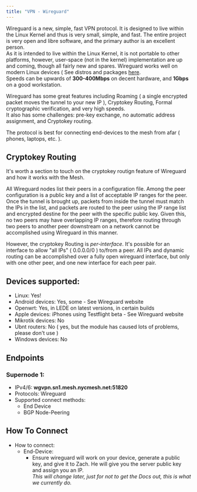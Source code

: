 ```yaml
---
title: "VPN - Wireguard" 
---
```


Wireguard is a new, simple, fast VPN protocol. It is designed to live within the Linux Kernel and thus is very small, simple, and fast. The entire project is very open and libre software, and the primary author is an excellent person.  
As it is intended to live within the Linux Kernel, it is not portable to other platforms, however, user-space (not in the kernel) implementation are up and coming, though all fairly new and spares. Wireguard works well on modern Linux devices ( See distros and packages [here](https://www.wireguard.com/install/).  
Speeds can be upwards of **300-400Mbps** on decent hardware, and **1Gbps** on a good workstation.  

Wireguard has some great features including Roaming ( a single encrypted packet moves the tunnel to your new IP ), Cryptokey Routing, Formal cryptographic verification, and very high speeds.  
It also has some challenges: pre-key exchange, no automatic address assignment, and Cryptokey routing.

The protocol is best for connecting end-devices to the mesh from afar ( phones, laptops, etc. ). 

## Cryptokey Routing
It's worth a section to touch on the cryptokey routign feature of Wireguard and how it works with the Mesh.  

All Wireguard nodes list their peers in a configuration file. Among the peer configuration is a public key and a list of acceptable IP ranges for the peer.  
Once the tunnel is brought up, packets from inside the tunnel must match the IPs in the list, and packets are routed to the peer using the IP range list and encrypted destine for the peer with the specific public key.
Given this, no two peers may have overlapping IP ranges, therefore routing through two peers to another peer downstream on a network cannot be accomplished using Wireguard in this manner.  

However, the cryptokey Routing is _per-interface_. It's possible for an interface to allow "all IPs" ( 0.0.0.0/0 ) to/from a peer. All IPs and dynamic routing can be accomplished over a fully open wireguard interface, but only with one other peer, and one new interface for each peer pair.


## Devices supported:
* Linux: Yes!
* Android devices: Yes, some - See Wireguard website
* Openwrt: Yes, in LEDE on latest versions, in certain builds
* Apple devices: iPhones using Testflight beta - See Wireguard website
* Mikrotik devices: No
* Ubnt routers: No ( yes, but the module has caused lots of problems, please don't use )
* Windows devices: No


## Endpoints

### Supernode 1:
 * IPv4/6: **wgvpn.sn1.mesh.nycmesh.net:51820**
 * Protocols: Wireguard
 * Supported connect methods:
   * End Device
   * BGP Node-Peering

## How To Connect
 * How to connect:
   * End-Device:
     * Ensure wireguard will work on your device, generate a public key, and give it to Zach. He will give you the server public key and assign you an IP.  
       _This will change later, just for not to get the Docs out, this is what we currently do._

